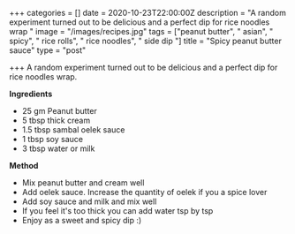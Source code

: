 +++
categories = []
date = 2020-10-23T22:00:00Z
description = "A random experiment turned out to be delicious and a perfect dip for rice noodles wrap "
image = "/images/recipes.jpg"
tags = ["peanut butter", " asian", " spicy", " rice rolls", " rice noodles", " side dip "]
title = "Spicy peanut butter sauce"
type = "post"

+++
A random experiment turned out to be delicious and a perfect dip for rice noodles wrap.

**Ingredients**

* 25 gm Peanut butter
* 5 tbsp thick cream
* 1.5 tbsp sambal oelek sauce
* 1 tbsp soy sauce
* 3 tbsp water or milk

**Method**

* Mix peanut butter and cream well
* Add oelek sauce. Increase the quantity of oelek if you a spice lover
* Add soy sauce and milk and mix well
* If you feel it's too thick you can add water tsp by tsp
* Enjoy as a sweet and spicy dip :)